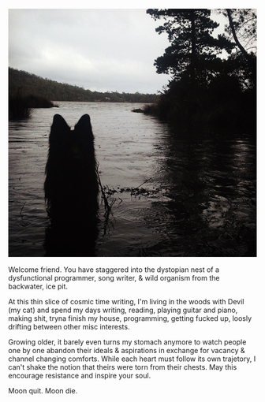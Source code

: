 ![Devil Image](devil2.jpeg)

Welcome friend. You have staggered into the dystopian nest of a dysfunctional programmer, song writer, & wild organism from the backwater, ice pit.  
  
At this thin slice of cosmic time writing, I'm living in the woods with Devil (my сat) and spend my days writing, reading, playing guitar and piano, making shit, tryna finish my house, programming, getting fucked up, loosly drifting between other misc interests.  
  
Growing older, it barely even turns my stomach anymore to watch people one by one abandon their ideals & aspirations in exchange for vacancy & channel changing comforts. While each heart must follow its own trajetory, I can't shake the notion that theirs were torn from their chests. May this encourage resistance and inspire your soul.  
  
Moon quit. Moon die.

